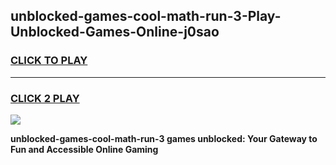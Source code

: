 
## unblocked-games-cool-math-run-3-Play-Unblocked-Games-Online-j0sao
<h3>
<a href="https://premium76.site?title=unblocked-games-cool-math-run-3&ref=25A">CLICK TO PLAY</a></h3>
<hr>

<h3>
<a href="https://premium76.site?title=unblocked-games-cool-math-run-3&ref=25A">CLICK 2 PLAY</a>
  
</h3>

<a href="https://premium76.site?title=unblocked-games-cool-math-run-3&ref=25A"><img src="https://clearcache.store/games.png"></a>


**unblocked-games-cool-math-run-3 games unblocked: Your Gateway to Fun and Accessible Online Gaming**
